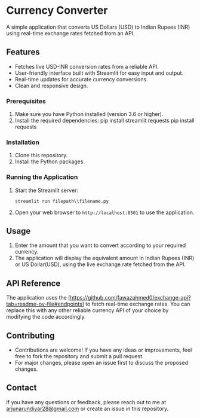 # Currency Converter

A simple application that converts US Dollars (USD) to Indian Rupees (INR) using real-time exchange rates fetched from an
API.

## Features
- Fetches live USD-INR conversion rates from a reliable API.
- User-friendly interface built with Streamlit for easy input and output.
- Real-time updates for accurate currency conversions.
- Clean and responsive design.

### Prerequisites
1. Make sure you have Python installed (version 3.6 or higher).
2. Install the required dependencies:
   pip install streamlit requests
   pip install requests


### Installation
1. Clone this repository.
2. Install the Python packages.

### Running the Application
1. Start the Streamlit server:
   ```
   streamlit run filepath\\filename.py
   ```
2. Open your web browser to `http://localhost:8501` to use the application.

## Usage
1. Enter the amount that you want to convert according to your required currency.
3. The application will display the equivalent amount in Indian Rupees (INR) or  US Dollar(USD), using the live exchange rate fetched from the
API.

## API Reference
The application uses the [https://github.com/fawazahmed0/exchange-api?tab=readme-ov-file#endpoints] to fetch real-time exchange rates. You can replace
this with any other reliable currency API of your choice by modifying the code accordingly.

## Contributing
- Contributions are welcome! If you have any ideas or improvements, feel free to fork the repository and submit a pull
request.
- For major changes, please open an issue first to discuss the proposed changes.

## Contact
If you have any questions or feedback, please reach out to me at arjunarundiyar28@gmail.com or create an issue in this repository.

